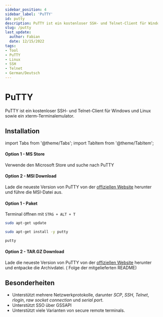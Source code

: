 ```yaml
---
sidebar_position: 4
sidebar_label: 'PuTTY'
id: putty
description: PuTTY ist ein kostenloser SSH- und Telnet-Client für Windows und Unix sowie ein xterm-Terminalemulator.
slug: /putty
last_update:
  author: Fabian
  date: 12/15/2022
tags:
- Tool
- PuTTY
- Linux
- SSH
- Telnet
- German/Deutsch
---
```


# PuTTY

PuTTY ist ein kostenloser SSH- und Telnet-Client für Windows und Linux sowie ein xterm-Terminalemulator.

## Installation

import Tabs from '@theme/Tabs';
import TabItem from '@theme/TabItem';

<Tabs>
  <TabItem value="windows" label="Windows" default>

  #### Option 1 - MS Store
  Verwende den Microsoft Store und suche nach PuTTY

  #### Option 2 - MSI Download

  Lade die neueste Version von PuTTY von der [offiziellen Website](https://www.chiark.greenend.org.uk/~sgtatham/putty/latest.html) herunter und führe die MSI-Datei aus.

  </TabItem>
  <TabItem value="linux" label="Linux">

  #### Option 1 - Paket

  Terminal öffnen mit `STRG + ALT + T`

  ```bash title="Update server"
  sudo apt-get update
  ```

  ```bash title="Installiere PuTTY"
  sudo apt-get install -y putty
  ```

  ```bash title="Starte PuTTY"
  putty
  ```

  #### Option 2 - TAR.GZ Download

  Lade die neueste Version von PuTTY von der [offiziellen Website](https://www.chiark.greenend.org.uk/~sgtatham/putty/latest.html) herunter und entpacke die Archivdatei. ( Folge der mitgelieferten README)
  </TabItem>
</Tabs>

## Besonderheiten

* Unterstützt mehrere Netzwerkprotokolle, darunter *SCP*, *SSH*, *Telnet*, *rlogin*, *raw socket connection* und *serial port*.
* Unterstützt SSO über GSSAPI
* Unterstützt viele Varianten von secure remote terminals.